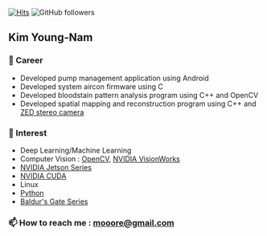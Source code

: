 [![Hits](https://hits.seeyoufarm.com/api/count/incr/badge.svg?url=https%3A%2F%2Fgithub.com%2FKimYoungNam&count_bg=%2379C83D&title_bg=%23555555&icon=&icon_color=%23E7E7E7&title=hits&edge_flat=false)](https://hits.seeyoufarm.com) ![GitHub followers](https://img.shields.io/github/followers/kimyoungnam?style=social)

## Kim Young-Nam

### 🔭 Career
* Developed pump management application using Android
* Developed system aircon firmware using C
* Developed bloodstain pattern analysis program using C++ and OpenCV
* Developed spatial mapping and reconstruction program using C++ and [ZED stereo camera](https://www.stereolabs.com)

### 🌱 Interest
* Deep Learning/Machine Learning
* Computer Vision : [OpenCV](https://opencv.org/), [NVIDIA VisionWorks](https://developer.nvidia.com/embedded/visionworks)
* [NVIDIA Jetson Series](https://developer.nvidia.com/embedded-computing)
* [NVIDIA CUDA](https://developer.nvidia.com/cuda-zone)
* Linux
* [Python](https://www.python.org)
* [Baldur's Gate Series](https://en.wikipedia.org/wiki/Baldur's_Gate_(series))

### 📫 How to reach me : mooore@gmail.com

<!--
**KimYoungNam/KimYoungNam** is a ✨ _special_ ✨ repository because its `README.md` (this file) appears on your GitHub profile.

Here are some ideas to get you started:

- 🔭 I’m currently working on ...
- 🌱 I’m currently learning ...
- 👯 I’m looking to collaborate on ...
- 🤔 I’m looking for help with ...
- 💬 Ask me about ...
- 📫 How to reach me: ...
- 😄 Pronouns: ...
- ⚡ Fun fact: ...
-->
